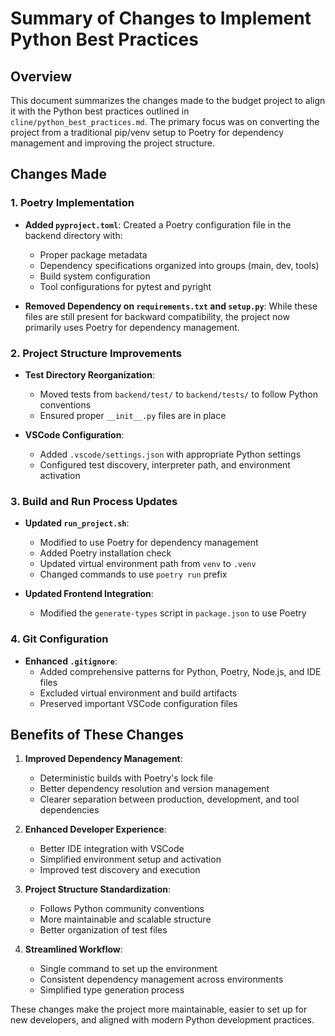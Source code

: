 # Summary of Changes to Implement Python Best Practices

## Overview

This document summarizes the changes made to the budget project to align it with the Python best practices outlined in `cline/python_best_practices.md`. The primary focus was on converting the project from a traditional pip/venv setup to Poetry for dependency management and improving the project structure.

## Changes Made

### 1. Poetry Implementation

- **Added `pyproject.toml`**: Created a Poetry configuration file in the backend directory with:
  - Proper package metadata
  - Dependency specifications organized into groups (main, dev, tools)
  - Build system configuration
  - Tool configurations for pytest and pyright

- **Removed Dependency on `requirements.txt` and `setup.py`**: While these files are still present for backward compatibility, the project now primarily uses Poetry for dependency management.

### 2. Project Structure Improvements

- **Test Directory Reorganization**: 
  - Moved tests from `backend/test/` to `backend/tests/` to follow Python conventions
  - Ensured proper `__init__.py` files are in place

- **VSCode Configuration**:
  - Added `.vscode/settings.json` with appropriate Python settings
  - Configured test discovery, interpreter path, and environment activation

### 3. Build and Run Process Updates

- **Updated `run_project.sh`**:
  - Modified to use Poetry for dependency management
  - Added Poetry installation check
  - Updated virtual environment path from `venv` to `.venv`
  - Changed commands to use `poetry run` prefix

- **Updated Frontend Integration**:
  - Modified the `generate-types` script in `package.json` to use Poetry

### 4. Git Configuration

- **Enhanced `.gitignore`**:
  - Added comprehensive patterns for Python, Poetry, Node.js, and IDE files
  - Excluded virtual environment and build artifacts
  - Preserved important VSCode configuration files

## Benefits of These Changes

1. **Improved Dependency Management**:
   - Deterministic builds with Poetry's lock file
   - Better dependency resolution and version management
   - Clearer separation between production, development, and tool dependencies

2. **Enhanced Developer Experience**:
   - Better IDE integration with VSCode
   - Simplified environment setup and activation
   - Improved test discovery and execution

3. **Project Structure Standardization**:
   - Follows Python community conventions
   - More maintainable and scalable structure
   - Better organization of test files

4. **Streamlined Workflow**:
   - Single command to set up the environment
   - Consistent dependency management across environments
   - Simplified type generation process

These changes make the project more maintainable, easier to set up for new developers, and aligned with modern Python development practices.
